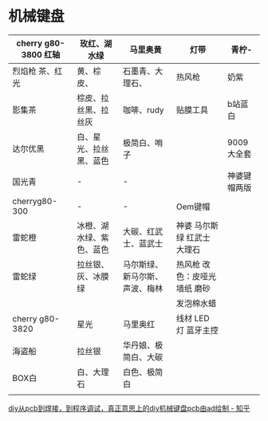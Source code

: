 # 机械键盘

| cherry g80-3800 红轴 | 玫红、湖水绿             | 马里奥黄                       | 灯带                          | 青柠-        |
| -------------------- | ------------------------ | ------------------------------ | ----------------------------- | ------------ |
| 烈焰枪 茶、红光      | 黄、棕皮、               | 石墨青、大理石、               | 热风枪                        | 奶紫         |
| 影集茶               | 棕皮、拉丝黑、拉丝灰     | 咖啡、rudy                     | 贴膜工具                      | b站蓝白      |
| 达尔优黑             | 白、星光、拉丝黑、蓝色   | 极简白、哨子                   |                               | 9009大全套   |
| 国光青               | -                        | -                              |                               | 神婆键帽两版 |
| cherryg80-300        | -                        | -                              | Oem键帽                       |              |
| 雷蛇橙               | 冰橙、湖水绿、紫色、蓝色 | 大碳、红武士、蓝武士           | 神婆 马尔斯绿 红武士 大理石   |              |
| 雷蛇绿               | 拉丝银、灰、冰膜绿       | 马尔斯绿、新马尔斯、声波、梅林 | 热风枪 改色：皮哑光 墙纸 磨砂 |              |
|                      |                          |                                | 发泡棉水蜡                    |              |
| cherry g80-3820      | 星光                     | 马里奥红                       | 线材 LED 灯 蓝牙主控          |              |
| 海盗船               | 拉丝银                   | 华丹娘、极简白、大碳           |                               |              |
| BOX白                | 白、大理石               | 白色、极简白                   |                               |              |
|                      |                          |                                |                               |              |

[diy从pcb到焊接，到程序调试，真正意思上的diy机械键盘pcb由ad绘制 - 知乎](https://zhuanlan.zhihu.com/p/112810009)

